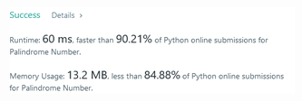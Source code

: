 ![Results of Palindrome Number](https://github.com/ccbrantley/LeetCode/blob/main/9-PalindromeNumber/image.png)
